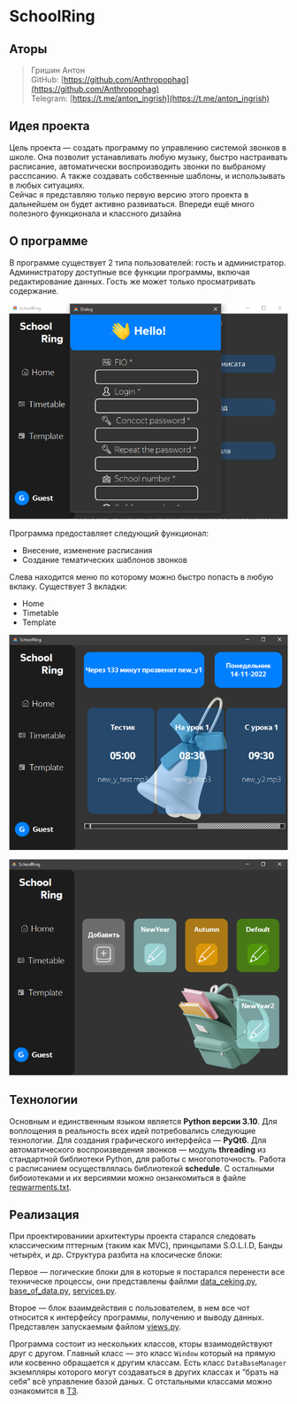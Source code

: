 # SchoolRing
## Аторы

> Гришин Антон  
>GitHub: [https://github.com/Anthropophag](https://github.com/Anthropophag)  
>Telegram: [https://t.me/anton_ingrish](https://t.me/anton_ingrish)


## Идея проекта

Цель проекта — создать программу по управлению системой звонков в школе. Она позволит устанавливать любую музыку, быстро настраивать расписание, автоматически воспроизводить звонки по выбраному расспсанию. А также создавать собственные шаблоны, и использывать в любых ситуациях.  
Сейчас я представляю только первую версию этого проекта в дальнейшем он будет активно развиваться. Впереди ещё много полезного функционала и классного дизайна

## О программе

В программе существует 2 типа пользователей: гость и администратор. Администратору доступные все функции программы, включая редактирование данных. Гость же может только просматривать содержание.

![img.png](img.png)

Программа предоставляет следующий функционал:

- Внесение, изменение расписания
- Создание тематических шаблонов звонков

Слева находится меню по которому можно быстро попасть в любую вклаку. Существует 3 вкладки:

- Home
- Timetable
- Template

![img_1.png](img_1.png)

![img_2.png](img_2.png)

## Технологии

Основным и единственным языком является **Python версии 3.10**. Для воплощения в реальность всех идей потребовались следующие технологии. Для создания графического интерфейса — **PyQt6**. Для автоматического воспроизведения звонков — модуль **threading** из стандартной библиотеки Python, для работы с многопоточность. Работа с расписанием осуществлялась библиотекой **schedule**. С осталными бибоиотеками и их версиямии можно онзанкомиться в файле [reqwarments.txt](reqwarments.txt). 

## Реализация

При проектированиии архитектуры проекта старался следовать классическим пттерным (таким как MVC), принцыпами S.O.L.I.D, Банды четырёх, и др. Структура разбита на клосическе блоки:

Первое — логические блоки для в которые я постарался перенести все техническе процессы, они представлены файлми [data_ceking.py](/data_ceking.py), [base_of_data.py](/base_of_data.py), [services.py](/services.py). 

Второе — блок взаимдействия с пользователем, в нем все чот относится к интерфейсу программы, получению и выводу данных. Представлен запускаемым файлом [views.py](/views.py).

Программа состоит из нескольких классов, кторы взаимодействуют друг с другом. Главный класс — это класс `Window` который на прямую или косвенно обращается к другим классам. Есть класс `DataBaseManager` экземпляры которого могут создаваться в других классах и “брать на себя” всё управление базой даных. С отстальными классами можно ознакомится в [ТЗ](technical_specification.md).
